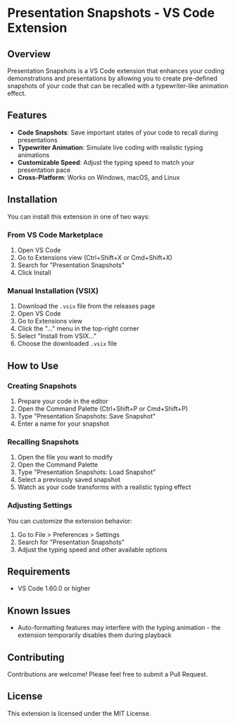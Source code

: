# Presentation Snapshots - VS Code Extension

## Overview
Presentation Snapshots is a VS Code extension that enhances your coding demonstrations and presentations by allowing you to create pre-defined snapshots of your code that can be recalled with a typewriter-like animation effect.

## Features
- **Code Snapshots**: Save important states of your code to recall during presentations
- **Typewriter Animation**: Simulate live coding with realistic typing animations
- **Customizable Speed**: Adjust the typing speed to match your presentation pace
- **Cross-Platform**: Works on Windows, macOS, and Linux

## Installation
You can install this extension in one of two ways:

### From VS Code Marketplace
1. Open VS Code
2. Go to Extensions view (Ctrl+Shift+X or Cmd+Shift+X)
3. Search for "Presentation Snapshots"
4. Click Install

### Manual Installation (VSIX)
1. Download the `.vsix` file from the releases page
2. Open VS Code
3. Go to Extensions view
4. Click the "..." menu in the top-right corner
5. Select "Install from VSIX..."
6. Choose the downloaded `.vsix` file

## How to Use

### Creating Snapshots
1. Prepare your code in the editor
2. Open the Command Palette (Ctrl+Shift+P or Cmd+Shift+P)
3. Type "Presentation Snapshots: Save Snapshot"
4. Enter a name for your snapshot

### Recalling Snapshots
1. Open the file you want to modify
2. Open the Command Palette
3. Type "Presentation Snapshots: Load Snapshot"
4. Select a previously saved snapshot
5. Watch as your code transforms with a realistic typing effect

### Adjusting Settings
You can customize the extension behavior:
1. Go to File > Preferences > Settings
2. Search for "Presentation Snapshots"
3. Adjust the typing speed and other available options

## Requirements
- VS Code 1.60.0 or higher

## Known Issues
- Auto-formatting features may interfere with the typing animation - the extension temporarily disables them during playback

## Contributing
Contributions are welcome! Please feel free to submit a Pull Request.

## License
This extension is licensed under the MIT License.
